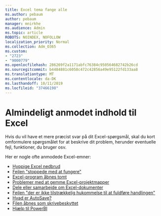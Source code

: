 ```yaml
---
title: Excel tema fange alle
ms.author: pebaum
author: pebaum
manager: mnirkhe
ms.audience: Admin
ms.topic: article
ROBOTS: NOINDEX, NOFOLLOW
localization_priority: Normal
ms.collection: Adm_O365
ms.custom:
- "2723"
- "9000779"
ms.openlocfilehash: 286269f2a1171abfc76384c950564682742b26cd
ms.sourcegitcommit: b4484881c6058c472c42856a49e95122fd133aa8
ms.translationtype: MT
ms.contentlocale: da-DK
ms.lasthandoff: 10/11/2019
ms.locfileid: "37466198"
---
```

# <a name="commonly-requested-content-for-excel"></a>Almindeligt anmodet indhold til Excel

Hvis du vil have et mere præcist svar på dit Excel-spørgsmål, skal du kort omformulere spørgsmålet for at beskrive dit problem, herunder eventuelle fejl, funktioner, du bruger osv. 

Her er nogle ofte anmodede Excel-emner:

- [Hyppige Excel nedbrud](https://support.office.com/article/Excel-not-responding-hangs-freezes-or-stops-working-37E7D3C9-9E84-40BF-A805-4CA6853A1FF4)
- [Fejlen "stoppede med at fungere"](https://support.office.com/client/52bd7985-4e99-4a35-84c8-2d9b8301a2fa)
- [Excel-program åbnes tomt](https://docs.microsoft.com/office/troubleshoot/excel/excel-opens-blank)
- [Problemer med at gemme Excel-projektmapper](https://docs.microsoft.com/office/troubleshoot/excel/issue-when-save-excel-workbooks)
- [Dele eller samarbejde om Excel-dokumenter](https://support.office.com/article/7152aa8b-b791-414c-a3bb-3024e46fb104)
- [Fejlen "der er ikke tilstrækkelig hukommelse til at fuldføre handlingen"](https://docs.microsoft.com/office/troubleshoot/excel/available-resources-errors)
- [Hvad er AutoSave?](https://support.office.com/article/6d6bd723-ebfd-4e40-b5f6-ae6e8088f7a5)
- [Filen åbnes som skrivebeskyttet](https://support.office.com/article/why-did-my-file-open-read-only-3ab4b792-da50-4b38-8628-14c64e1f1d15)
- [Hjælp til PowerBI](https://powerbi.microsoft.com/en-us/support/)